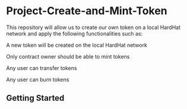 # Project-Create-and-Mint-Token
This repository will allow us to create our own token on a local HardHat network and apply the following functionalities such as:

A new token will be created on the local HardHat network

Only contract owner should be able to mint tokens

Any user can transfer tokens

Any user can burn tokens

## Getting Started
